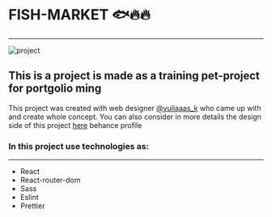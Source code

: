 # FISH-MARKET :fish::fire::fire:
___
![project](Cover.png "This our project")
## This is a project is made as a training pet-project for portgolio ming
This project was created with web designer [@yuliaaas_k](https://t.me/yuliyaaas_k) who came up with and create whole concept.
You can also consider in more details the design side of this project [here](https://behance.com) behance profile
### In this project use technologies as:
___
+ React
+ React-router-dom
+ Sass
+ Eslint
+ Prettier


